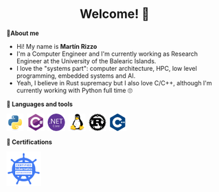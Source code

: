 <h1 align="center"> Welcome! 👋 </h1> 

**🤔About me**
- Hi! My name is **Martín Rizzo**
- I'm a Computer Engineer and I'm currently working as Research Engineer at the University of the Balearic Islands.
- I love the "systems part": computer architecture, HPC, low level programming, embedded systems and AI.
- Yeah, I believe in Rust supremacy but I also love C/C++, although I'm currently working with Python full time 🙄

**🧰 Languages and tools**
  <div>
    <img src="https://github.com/devicons/devicon/blob/master/icons/python/python-original.svg" width=40 height=40>&nbsp;
    <img src="https://github.com/devicons/devicon/blob/master/icons/csharp/csharp-original.svg" width=40 height=40>&nbsp;
    <img src="https://github.com/devicons/devicon/blob/master/icons/dotnetcore/dotnetcore-original.svg" width=40 height=40>&nbsp;
    <img src="https://github.com/devicons/devicon/blob/master/icons/linux/linux-original.svg" width=40 height=40>&nbsp;
    <img src="https://github.com/devicons/devicon/blob/master/icons/rust/rust-original.svg" width=40 height=40>&nbsp;
    <img src="https://github.com/devicons/devicon/blob/master/icons/cplusplus/cplusplus-plain.svg" width=40 height=40>&nbsp;
  </div>

**🤩 Certifications**
<div>
  <div>
    <a href="https://www.credly.com/badges/95b1ef73-4ea5-44fe-a91d-1745475c0f60/public_url">
      <img src="./cka-certified-kubernetes-administrator.png" width=80 height=80>
    </a>
  </div>
</div>
